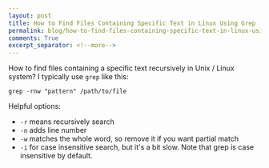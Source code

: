 ```yaml
---
layout: post
title: How to Find Files Containing Specific Text in Linux Using Grep
permalink: blog/how-to-find-files-containing-specific-text-in-linux-using-grep/
comments: True
excerpt_separator: <!--more-->
---
```


How to find files containing a specific text recursively in Unix / Linux system? I typically use `grep` like this: 

```shell
grep -rnw "pattern" /path/to/file
```

<!--more-->

Helpful options:

- `-r` means recursively search
- `-n` adds line number
- `-w` matches the whole word, so remove it if you want partial match
- `-i` for case insensitive search, but it's a bit slow. Note that grep is case insensitive by default.
